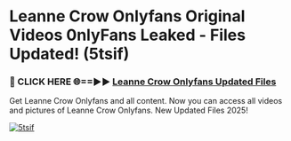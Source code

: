 # Leanne Crow Onlyfans Original Videos 0nlyFans Leaked - Files Updated! (5tsif)

<h3>🔴 CLICK HERE 🌐==►► <a href="https://tinyurl.com/ms9xzufz" rel="nofollow">Leanne Crow Onlyfans Updated Files</a></h3>

Get Leanne Crow Onlyfans and all content. Now you can access all videos and pictures of Leanne Crow Onlyfans. New Updated Files 2025!

[![5tsif](https://i.imgur.com/ppqm5kG.gif)](https://tinyurl.com/ms9xzufz)
